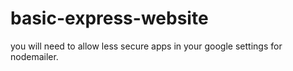 # basic-express-website
you will need to allow less secure apps in your google settings for nodemailer. 